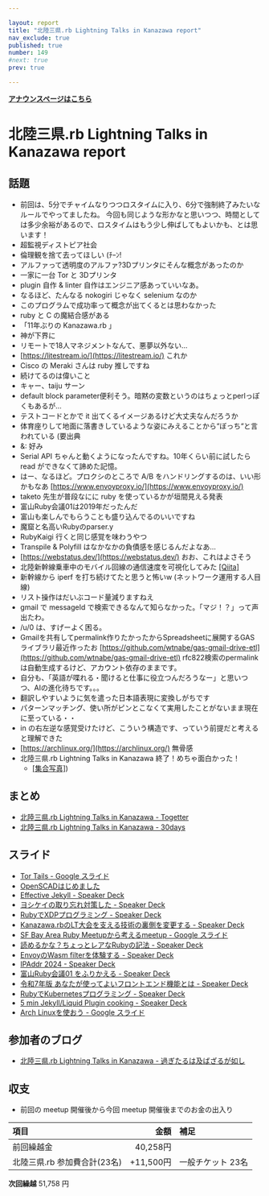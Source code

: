 ```yaml
---

layout: report
title: "北陸三県.rb Lightning Talks in Kanazawa report"
nav_exclude: true
published: true
number: 149
#next: true
prev: true

---
```

<div style="text-align: left;"><a href="/149"><strong>アナウンスページはこちら</strong></a></div>

# 北陸三県.rb Lightning Talks in Kanazawa report

## 話題

* 前回は、5分でチャイムなりつつロスタイムに入り、6分で強制終了みたいなルールでやってましたね。
  今回も同じような形かなと思いつつ、時間としては多少余裕があるので、ロスタイムはもう少し伸ばしてもよいかも、とは思います！
* 超監視ディストピア社会
* 倫理観を捨て去ってほしい (ﾁｰﾝ!
* アルファって透明度のアルファ?3Dプリンタにそんな概念があったのか
* 一家に一台 Tor と 3Dプリンタ
* plugin 自作 & linter 自作はエンジニア感あっていいなあ。
* なるほど、たんなる nokogiri じゃなく selenium なのか
* このプログラムで成功率って概念が出てくるとは思わなかった
* ruby と C の魔結合感がある
* 「11年ぶりの Kanazawa.rb 」
* 神が下界に
* リモートで18人マネジメントなんて、悪夢以外ない…
* [https://litestream.io/](https://litestream.io/) これか
* Cisco の Meraki さんは ruby 推しですね
* 続けてるのは偉いこと
* キャー、taiju サーン
* default block parameter便利そう。暗黙の変数というのはちょっとperlっぽくもあるが…
* テストコードとかで it 出てくるイメージあるけど大丈夫なんだろうか
* 体育座りして地面に落書きしているような姿にみえることから“ぼっち“と言われている (要出典
* &: 好み
* Serial API ちゃんと動くようになったんですね。10年くらい前に試したら read ができなくて諦めた記憶。
* はー、なるほど。プロクシのところで A/B をハンドリングするのは、いい形かもなあ [https://www.envoyproxy.io/](https://www.envoyproxy.io/)
* taketo 先生が普段なにに ruby を使っているかが垣間見える発表
* 富山Ruby会議01は2019年だったんだ
* 富山も楽しんでもらうことも盛り込んでるのいいですね
* 魔窟と名高いRubyのparser.y
* RubyKaigi 行くと同じ感覚を味わうやつ
* Transpile & Polyfill はなかなかの負債感を感じるんだよなあ…
* [https://webstatus.dev/](https://webstatus.dev/) おお、これはよさそう
* 北陸新幹線乗車中のモバイル回線の通信速度を可視化してみた [[Qiita]](https://qiita.com/bohemian916/items/1e8ebd5511247bb6c8a0)
* 新幹線から iperf を打ち続けてたと思うと怖いw (ネットワーク運用する人目線)
* リスト操作はだいぶコード量減りますねえ
* gmail で messageId で検索できるなんて知らなかった。「マジ！？」って声出たわ。
* /u/0 は、すげーよく困る。
* Gmailを共有してpermalink作りたかったからSpreadsheetに展開するGASライブラリ最近作ったお [https://github.com/wtnabe/gas-gmail-drive-etl](https://github.com/wtnabe/gas-gmail-drive-etl) rfc822検索のpermalinkは自動生成するけど、アカウント依存のままです。
* 自分も、「英語が喋れる・聞けると仕事に役立つんだろうなー」と思いつつ、AIの進化待ちです。。。
* 翻訳しやすいように気を遣った日本語表現に変換しがちです
* パターンマッチング、使い所がピンとこなくて実用したことがないまま現在に至っている・・
* in の右左逆な感覚受けたけど、こういう構造です、っていう前提だと考えると理解できた
* [https://archlinux.org/](https://archlinux.org/) 無骨感
* 北陸三県.rb Lightning Talks in Kanazawa 終了！めちゃ面白かった！
  + [[集合写真]](https://30d.jp/kzrb/137/photo/124))

## まとめ

* [北陸三県.rb Lightning Talks in Kanazawa - Togetter](https://togetter.com/li/2502462)
* [北陸三県.rb Lightning Talks in Kanazawa - 30days](https://30d.jp/kzrb/137)

## スライド

* [Tor Tails - Google スライド](https://docs.google.com/presentation/d/1-_wmFD3ESpcWJ7eYRQ6ZXcvAFXlpCoXAP_wJpTaXNgU/edit#slide=id.p)
* [OpenSCADはじめました](https://noboru.dev/slide/202501-kzrb/dist/index.html)
* [Effective Jekyll - Speaker Deck](https://speakerdeck.com/wtnabe/effective-jekyll)
* [ヨシケイの取り忘れ対策した - Speaker Deck](https://speakerdeck.com/cottondesu/measures-were-taken-to-prevent-forgetting-to-pick-up-yoshikei)
* [RubyでXDPプログラミング - Speaker Deck](https://speakerdeck.com/izawa/rubydexdppuroguramingu)
* [Kanazawa.rbのLT大会を支える技術の裏側を変更する - Speaker Deck](https://speakerdeck.com/muryoimpl/kanzawa-dot-rbnoltda-hui-wozhi-eruji-shu-noli-ce-wobian-geng-suru-ruby-on-rails-plus-litestream-bian)
* [SF Bay Area Ruby Meetupから考えるmeetup - Google スライド](https://docs.google.com/presentation/d/13JgfL8POMvztR5_spo8tnv5WW_W1tKtvb0x4tFFLjXk/edit#slide=id.p)
* [読めるかな？ちょっとレアなRubyの記法 - Speaker Deck](https://speakerdeck.com/kiyohara/du-merukana-tiyotutoreanarubynoji-fa)
* [EnvoyのWasm filterを体験する - Speaker Deck](https://speakerdeck.com/takayukiatkwsk/envoynowasm-filterwoti-yan-suru)
* [IPAddr 2024 - Speaker Deck](https://speakerdeck.com/taketo1113/ipaddr-2024)
* [富山Ruby会議01 をふりかえる - Speaker Deck](https://speakerdeck.com/kunitoo/fu-shan-rubyhui-yi-01-wohurikaeru)
* [令和7年版 あなたが使ってよいフロントエンド機能とは - Speaker Deck](https://speakerdeck.com/mugi_uno/baseline-ha-iizo)
* [RubyでKubernetesプログラミング - Speaker Deck](https://speakerdeck.com/sat/rubydekubernetespuroguramingu)
* [5 min Jekyll/Liquid Plugin cooking - Speaker Deck](https://speakerdeck.com/wtnabe/liquid-plugin-cooking)
* [Arch Linuxを使おう - Google スライド](https://docs.google.com/presentation/d/1BuI2ad2IlFcNInF_Ug-Xe1-wmCJSwD_hEaGKtAPtzkQ/edit#slide=id.p)

## 参加者のブログ

* [北陸三県\.rb Lightning Talks in Kanazawa \- 過ぎたるは及ばざるが如し](https://cotton-desu.hatenablog.com/entry/2025/01/20/130000)

## 収支

* 前回の meetup 開催後から今回 meetup 開催後までのお金の出入り

| 項目                 |       金額 | 補足                  |
|:-------------------|---------:|:--------------------|
| 前回繰越金              |  40,258円 |                     |
| 北陸三県.rb 参加費合計(23名) | +11,500円 | 一般チケット 23名 |

**次回繰越**  51,758 円
